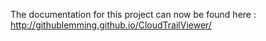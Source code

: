 
The documentation for this project can now be found here : http://githublemming.github.io/CloudTrailViewer/